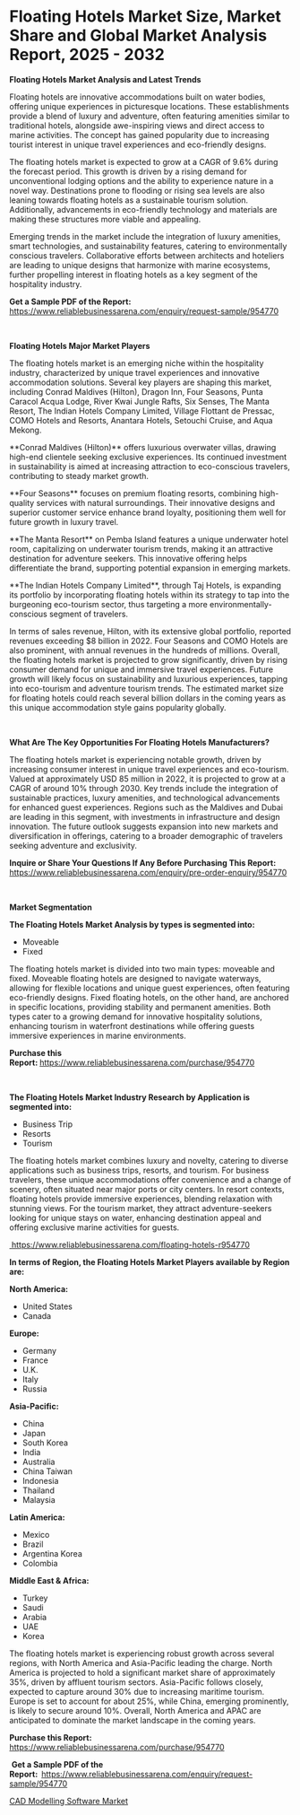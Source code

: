 <p><h1>Floating Hotels Market Size, Market Share and Global Market Analysis Report, 2025 - 2032</h1></p><p><strong>Floating Hotels Market Analysis and Latest Trends</strong></p>
<p><p>Floating hotels are innovative accommodations built on water bodies, offering unique experiences in picturesque locations. These establishments provide a blend of luxury and adventure, often featuring amenities similar to traditional hotels, alongside awe-inspiring views and direct access to marine activities. The concept has gained popularity due to increasing tourist interest in unique travel experiences and eco-friendly designs.</p><p>The floating hotels market is expected to grow at a CAGR of 9.6% during the forecast period. This growth is driven by a rising demand for unconventional lodging options and the ability to experience nature in a novel way. Destinations prone to flooding or rising sea levels are also leaning towards floating hotels as a sustainable tourism solution. Additionally, advancements in eco-friendly technology and materials are making these structures more viable and appealing.</p><p>Emerging trends in the market include the integration of luxury amenities, smart technologies, and sustainability features, catering to environmentally conscious travelers. Collaborative efforts between architects and hoteliers are leading to unique designs that harmonize with marine ecosystems, further propelling interest in floating hotels as a key segment of the hospitality industry.</p></p>
<p><strong>Get a Sample PDF of the Report:&nbsp;</strong> <a href="https://www.reliablebusinessarena.com/enquiry/request-sample/954770?utm_campaign=3251&utm_medium=2&utm_source=Github&utm_content=ia&utm_term=07032025&utm_id=floating-hotels">https://www.reliablebusinessarena.com/enquiry/request-sample/954770</a></p>
<p>&nbsp;</p>
<p><strong>Floating Hotels Major Market Players</strong></p>
<p><p>The floating hotels market is an emerging niche within the hospitality industry, characterized by unique travel experiences and innovative accommodation solutions. Several key players are shaping this market, including Conrad Maldives (Hilton), Dragon Inn, Four Seasons, Punta Caracol Acqua Lodge, River Kwai Jungle Rafts, Six Senses, The Manta Resort, The Indian Hotels Company Limited, Village Flottant de Pressac, COMO Hotels and Resorts, Anantara Hotels, Setouchi Cruise, and Aqua Mekong.</p><p>**Conrad Maldives (Hilton)** offers luxurious overwater villas, drawing high-end clientele seeking exclusive experiences. Its continued investment in sustainability is aimed at increasing attraction to eco-conscious travelers, contributing to steady market growth.</p><p>**Four Seasons** focuses on premium floating resorts, combining high-quality services with natural surroundings. Their innovative designs and superior customer service enhance brand loyalty, positioning them well for future growth in luxury travel.</p><p>**The Manta Resort** on Pemba Island features a unique underwater hotel room, capitalizing on underwater tourism trends, making it an attractive destination for adventure seekers. This innovative offering helps differentiate the brand, supporting potential expansion in emerging markets.</p><p>**The Indian Hotels Company Limited**, through Taj Hotels, is expanding its portfolio by incorporating floating hotels within its strategy to tap into the burgeoning eco-tourism sector, thus targeting a more environmentally-conscious segment of travelers.</p><p>In terms of sales revenue, Hilton, with its extensive global portfolio, reported revenues exceeding $8 billion in 2022. Four Seasons and COMO Hotels are also prominent, with annual revenues in the hundreds of millions. Overall, the floating hotels market is projected to grow significantly, driven by rising consumer demand for unique and immersive travel experiences. Future growth will likely focus on sustainability and luxurious experiences, tapping into eco-tourism and adventure tourism trends. The estimated market size for floating hotels could reach several billion dollars in the coming years as this unique accommodation style gains popularity globally.</p></p>
<p>&nbsp;</p>
<p><strong>What Are The Key Opportunities For Floating Hotels Manufacturers?</strong></p>
<p><p>The floating hotels market is experiencing notable growth, driven by increasing consumer interest in unique travel experiences and eco-tourism. Valued at approximately USD 85 million in 2022, it is projected to grow at a CAGR of around 10% through 2030. Key trends include the integration of sustainable practices, luxury amenities, and technological advancements for enhanced guest experiences. Regions such as the Maldives and Dubai are leading in this segment, with investments in infrastructure and design innovation. The future outlook suggests expansion into new markets and diversification in offerings, catering to a broader demographic of travelers seeking adventure and exclusivity.</p></p>
<p><strong>Inquire or Share Your Questions If Any Before Purchasing This Report:</strong> <a href="https://www.reliablebusinessarena.com/enquiry/pre-order-enquiry/954770?utm_campaign=3251&utm_medium=2&utm_source=Github&utm_content=ia&utm_term=07032025&utm_id=floating-hotels">https://www.reliablebusinessarena.com/enquiry/pre-order-enquiry/954770</a></p>
<p>&nbsp;</p>
<p><strong>Market Segmentation</strong></p>
<p><strong>The Floating Hotels Market Analysis by types is segmented into:</strong></p>
<p><ul><li>Moveable</li><li>Fixed</li></ul></p>
<p><p>The floating hotels market is divided into two main types: moveable and fixed. Moveable floating hotels are designed to navigate waterways, allowing for flexible locations and unique guest experiences, often featuring eco-friendly designs. Fixed floating hotels, on the other hand, are anchored in specific locations, providing stability and permanent amenities. Both types cater to a growing demand for innovative hospitality solutions, enhancing tourism in waterfront destinations while offering guests immersive experiences in marine environments.</p></p>
<p><strong>Purchase this Report:&nbsp;</strong><a href="https://www.reliablebusinessarena.com/purchase/954770?utm_campaign=3251&utm_medium=2&utm_source=Github&utm_content=ia&utm_term=07032025&utm_id=floating-hotels">https://www.reliablebusinessarena.com/purchase/954770</a></p>
<p>&nbsp;</p>
<p><strong>The Floating Hotels Market Industry Research by Application is segmented into:</strong></p>
<p><ul><li>Business Trip</li><li>Resorts</li><li>Tourism</li></ul></p>
<p><p>The floating hotels market combines luxury and novelty, catering to diverse applications such as business trips, resorts, and tourism. For business travelers, these unique accommodations offer convenience and a change of scenery, often situated near major ports or city centers. In resort contexts, floating hotels provide immersive experiences, blending relaxation with stunning views. For the tourism market, they attract adventure-seekers looking for unique stays on water, enhancing destination appeal and offering exclusive marine activities for guests.</p></p>
<p><a href="https://www.reliablebusinessarena.com/floating-hotels-r954770?utm_campaign=3251&utm_medium=2&utm_source=Github&utm_content=ia&utm_term=07032025&utm_id=floating-hotels">&nbsp;https://www.reliablebusinessarena.com/floating-hotels-r954770</a></p>
<p><strong>In terms of Region, the Floating Hotels Market Players available by Region are:</strong></p>
<p>
    <p> <strong> North America: </strong>
        <ul>
            <li>United States</li>
            <li>Canada</li>
        </ul>
        </p> 
    <p> <strong> Europe: </strong>
        <ul>
            <li>Germany</li>
            <li>France</li>
            <li>U.K.</li>
            <li>Italy</li>
            <li>Russia</li>
        </ul>
        </p> 
    <p> <strong> Asia-Pacific: </strong>
        <ul>
            <li>China</li>
            <li>Japan</li>
            <li>South Korea</li>
            <li>India</li>
            <li>Australia</li>
            <li>China Taiwan</li>
            <li>Indonesia</li>
            <li>Thailand</li>
            <li>Malaysia</li>
        </ul>
        </p> 
    <p> <strong> Latin America: </strong>
        <ul>
            <li>Mexico</li>
            <li>Brazil</li>
            <li>Argentina Korea</li>
            <li>Colombia</li>
        </ul>
        </p> 
    <p> <strong> Middle East & Africa: </strong>
        <ul>
            <li>Turkey</li>
            <li>Saudi</li>
            <li>Arabia</li>
            <li>UAE</li>
            <li>Korea</li>
        </ul>
    </p>
    </p>
<p><p>The floating hotels market is experiencing robust growth across several regions, with North America and Asia-Pacific leading the charge. North America is projected to hold a significant market share of approximately 35%, driven by affluent tourism sectors. Asia-Pacific follows closely, expected to capture around 30% due to increasing maritime tourism. Europe is set to account for about 25%, while China, emerging prominently, is likely to secure around 10%. Overall, North America and APAC are anticipated to dominate the market landscape in the coming years.</p></p>
<p><strong>Purchase this Report: </strong><a href="https://www.reliablebusinessarena.com/purchase/954770?utm_campaign=3251&utm_medium=2&utm_source=Github&utm_content=ia&utm_term=07032025&utm_id=floating-hotels">https://www.reliablebusinessarena.com/purchase/954770</a></p>
<p>&nbsp;<strong>Get a Sample PDF of the Report:&nbsp;&nbsp;</strong><a href="https://www.reliablebusinessarena.com/enquiry/request-sample/954770?utm_campaign=3251&utm_medium=2&utm_source=Github&utm_content=ia&utm_term=07032025&utm_id=floating-hotels">https://www.reliablebusinessarena.com/enquiry/request-sample/954770</a></p>
<p><strong></strong></p>
<p><p><a href="https://github.com/shrebasokib/Market-Research-Report-List-1/blob/main/cad-modelling-software-market.md?utm_campaign=3251&utm_medium=2&utm_source=Github&utm_content=ia&utm_term=07032025&utm_id=floating-hotels">CAD Modelling Software Market</a></p></p>